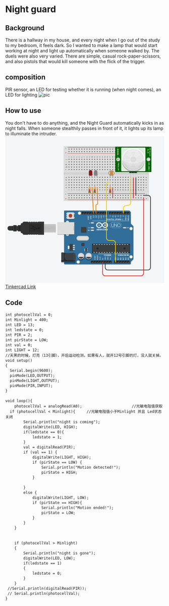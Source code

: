 # Night guard
## Background
 There is a hallway in my house, and every night when I go out of the study to my bedroom, it feels dark. So I wanted to make a lamp that would start working at night and light up automatically when someone walked by.
 The duels were also very varied. There are simple, casual rock-paper-scissors, and also pistols that would kill someone with the flick of the trigger.
## composition
 PIR sensor, an LED for testing whether it is running (when night comes), an LED for lighting
 ![pic](https://github.com/msc-creative-computing/p-comp-labs-FengLinLi2010/blob/main/Week_02/Sketch%20night%20%20light.jpg)
## How to use
 You don't have to do anything, and the Night Guard automatically kicks in as night falls. When someone stealthily passes in front of it, it lights up its lamp to illuminate the intruder.
 ![pic](https://raw.githubusercontent.com/msc-creative-computing/p-comp-labs-FengLinLi2010/main/Week_02/1634125090(1).png)
 [Tinkercad Link](https://www.tinkercad.com/things/gDwkeGMcnxk)
## Code
```
int photocellVal = 0; 
int Minlight = 400;
int LED = 13;
int ledstate = 0;
int PIR = 2;
int pirState = LOW;
int val = 0;
int LIGHT = 12;
//天黑的时候，灯亮（13引脚），开启运动检测，如果有人，就开12号引脚的灯，没人就关掉。
void setup()
{
  Serial.begin(9600);
  pinMode(LED,OUTPUT);
  pinMode(LIGHT,OUTPUT);
  pinMode(PIR,INPUT);
}

void loop(){
	photocellVal = analogRead(A0);						//光敏电阻值获取
  if (photocellVal < Minlight){		//光敏电阻值小于Minlight 并且 Led状态关闭
		Serial.println("night is coming");  
		digitalWrite(LED, HIGH);
		if(ledstate == 0){
			ledstate = 1;	
		}
		val = digitalRead(PIR); 						
		if (val == 1) {            
			digitalWrite(LIGHT, HIGH); 
			if (pirState == LOW) {      
				Serial.println("Motion detected!");      
				pirState = HIGH;
			}
  
		} 
		else {
			digitalWrite(LIGHT, LOW); 
			if (pirState == HIGH){      
				Serial.println("Motion ended!");      
				pirState = LOW;
			}
		} 
	}
    
   
	if (photocellVal > Minlight)
	{
		Serial.println("night is gone");
		digitalWrite(LED, LOW);
		if(ledstate == 1)
		{
			ledstate = 0;	
		}
	}  
 //Serial.println(digitalRead(PIR));
 // Serial.println(photocellVal);
}
  
